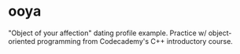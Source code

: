 # ooya
"Object of your affection" dating profile example. Practice w/ object-oriented programming from Codecademy's C++ introductory course.
